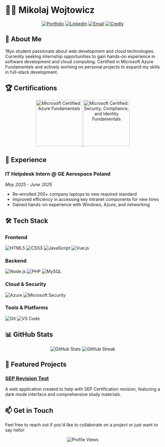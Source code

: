# 👨‍💻 Mikolaj Wojtowicz

<div align="center">
  
  [![Portfolio](https://img.shields.io/badge/Portfolio-wojtowicz.dev-000000?style=for-the-badge&logo=About.me&logoColor=white)](https://wojtowicz.dev)
  [![LinkedIn](https://img.shields.io/badge/LinkedIn-Mikolaj_Wojtowicz-0077B5?style=for-the-badge&logo=linkedin&logoColor=white)](https://linkedin.com/in/mikolaj-wojtowicz)
  [![Email](https://img.shields.io/badge/Email-mikolaj@wojtowicz.dev-D14836?style=for-the-badge&logo=gmail&logoColor=white)](mailto:mikolaj@wojtowicz.dev)
  [![Credly](https://img.shields.io/badge/Credly-Certifications-FF6B00?style=for-the-badge&logo=credly&logoColor=white)](https://www.credly.com/users/mikolaj-wojtowicz)

</div>

## 🚀 About Me

18yo student passionate about web development and cloud technologies. Currently seeking internship opportunities to gain hands-on experience in software development and cloud computing. Certified in Microsoft Azure Fundamentals and actively working on personal projects to expand my skills in full-stack development.

## 🏆 Certifications

<div align="center">
  <a href="https://www.credly.com/earner/earned/badge/dfce93d3-ca57-4130-9721-e1a823ea03c2">
    <img src="https://images.credly.com/size/340x340/images/f4ccdba9-dd65-4349-baad-8f05df116443/CCNASRWE__1_.png" alt="Microsoft Certified: Azure Fundamentals" width="150"/>
  </a>
  <a href="https://www.credly.com/badges/72b5918e-f368-4862-9bcf-a804763c89cd/public_url">
    <img src="https://images.credly.com/size/340x340/images/b1395248-483c-48cd-b40d-7fe93837c37d/image.png" alt="Microsoft Certified: Security, Compliance, and Identity Fundamentals" width="150"/>
  </a>
</div>

## 💼 Experience

### IT Helpdesk Intern @ GE Aerospace Poland
*May 2025 - June 2025*
- Re-enrolled 200+ company laptops to new required standard
- Improved efficiency in accessing key intranet components for new hires
- Gained hands-on experience with Windows, Azure, and networking

## 🛠️ Tech Stack

### Frontend
![HTML5](https://img.shields.io/badge/HTML5-E34F26?style=for-the-badge&logo=html5&logoColor=white)
![CSS3](https://img.shields.io/badge/CSS3-1572B6?style=for-the-badge&logo=css3&logoColor=white)
![JavaScript](https://img.shields.io/badge/JavaScript-F7DF1E?style=for-the-badge&logo=javascript&logoColor=black)
![Vue.js](https://img.shields.io/badge/Vue.js-4FC08D?style=for-the-badge&logo=vue.js&logoColor=white)

### Backend
![Node.js](https://img.shields.io/badge/Node.js-339933?style=for-the-badge&logo=nodedotjs&logoColor=white)
![PHP](https://img.shields.io/badge/PHP-777BB4?style=for-the-badge&logo=php&logoColor=white)
![MySQL](https://img.shields.io/badge/MySQL-4479A1?style=for-the-badge&logo=mysql&logoColor=white)

### Cloud & Security
![Azure](https://img.shields.io/badge/Azure-0078D4?style=for-the-badge&logo=microsoft-azure&logoColor=white)
![Microsoft Security](https://img.shields.io/badge/Microsoft_Security-0078D4?style=for-the-badge&logo=microsoft&logoColor=white)

### Tools & Platforms
![Git](https://img.shields.io/badge/Git-F05032?style=for-the-badge&logo=git&logoColor=white)
![VS Code](https://img.shields.io/badge/VS_Code-007ACC?style=for-the-badge&logo=visual-studio-code&logoColor=white)

## 📊 GitHub Stats

<div align="center">
  <img src="https://github-readme-stats.vercel.app/api?username=not-mikolaj&show_icons=true&theme=dark&hide_border=true" alt="GitHub Stats" />
  <img src="https://github-readme-streak-stats.herokuapp.com/?user=not-mikolaj&theme=dark&hide_border=true" alt="GitHub Streak" />
</div>

## 🌟 Featured Projects

### [SEP Revision Test](https://github.com/not-mikolaj/SEP)
A web application created to help with SEP Certification revision, featuring a dark mode interface and comprehensive study materials.

## 📫 Get in Touch

Feel free to reach out if you'd like to collaborate on a project or just want to say hello!

<div align="center">
  <img src="https://komarev.com/ghpvc/?username=not-mikolaj&color=blueviolet" alt="Profile Views" />
</div> 
